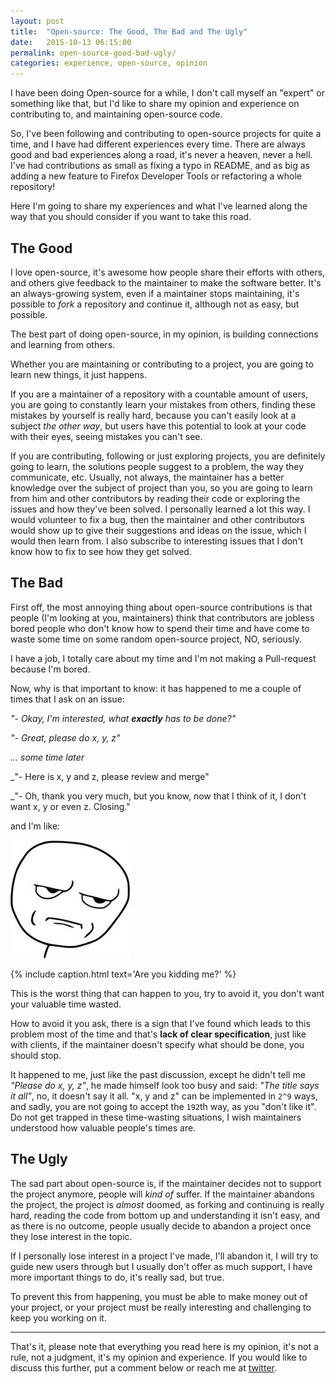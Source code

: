 ```yaml
---
layout: post
title:  "Open-source: The Good, The Bad and The Ugly"
date:   2015-10-13 06:15:00
permalink: open-source-good-bad-ugly/
categories: experience, open-source, opinion
---
```


I have been doing Open-source for a while, I don't call myself an "expert" or something like that,
but I'd like to share my opinion and experience on contributing to, and maintaining open-source code.

So, I've been following and contributing to open-source projects for quite a time,
and I have had different experiences every time. There are always good and bad experiences
along a road, it's never a heaven, never a hell. I've had contributions as small as fixing a typo in README, and as big
as adding a new feature to Firefox Developer Tools or refactoring a whole repository!

Here I'm going to share my experiences and what I've learned along the way that you should consider
if you want to take this road.

The Good
--------
I love open-source, it's awesome how people share their efforts with others, and others give feedback to
the maintainer to make the software better. It's an always-growing system, even if a maintainer stops maintaining,
it's possible to _fork_ a repository and continue it, although not as easy, but possible.

The best part of doing open-source, in my opinion, is building connections and learning from others.

Whether you are maintaining or contributing to a project, you are going to learn new things, it just happens.

If you are a maintainer of a repository with a countable amount of users, you are going to constantly learn your mistakes from others,
finding these mistakes by yourself is really hard, because you can't easily look at a subject _the other way_,
but users have this potential to look at your code with their eyes, seeing mistakes you can't see.

If you are contributing, following or just exploring projects, you are definitely going to learn, the solutions people suggest to a problem,
the way they communicate, etc.
Usually, not always, the maintainer has a better knowledge over the subject of project than you, so you are going to learn from him and other contributors
by reading their code or exploring the issues and how they've been solved. I personally learned a lot this way. I would volunteer to fix a bug, then the maintainer and other contributors would show up to give their suggestions and ideas on the issue, which I would then learn from. I also subscribe to interesting issues that I don't know how to fix to see how they get solved.

The Bad
-------
First off, the most annoying thing about open-source contributions is that people (I'm looking at you, maintainers) think
that contributors are jobless bored people who don't know how to spend their time and have come to waste some time on some random open-source project, NO, seriously.

I have a job, I totally care about my time and I'm not making a Pull-request because I'm bored.

Now, why is that important to know: it has happened to me a couple of times that I ask on an issue:

_"- Okay, I'm interested, what **exactly** has to be done?"_

_"- Great, please do x, y, z"_

_... some time later_

_"- Here is x, y and z, please review and merge"

_"- Oh, thank you very much, but you know, now that I think of it, I don't want x, y or even z. Closing."

and I'm like:

<!-- ![Are you kidding me?](/img/are-you-kidding-me.jpg) -->
<img alt='Are you kidding me?' src='/img/are-you-kidding-me.jpg' />

{% include caption.html text='Are you kidding me?' %}

This is the worst thing that can happen to you, try to avoid it, you don't want your valuable time wasted.

How to avoid it you ask, there is a sign that I've found which leads to this problem most of the time and that's **lack of clear specification**, just like with clients, if the maintainer doesn't specify what should be done, you should stop.

It happened to me, just like the past discussion, except he didn't tell me _"Please do x, y, z"_, he made himself look
too busy and said: _"The title says it all"_, no, it doesn't say it all. "x, y and z" can be implemented in `2^9` ways, and sadly,
you are not going to accept the `192`th way, as you "don't like it". Do not get trapped in these time-wasting situations, I wish maintainers understood how valuable people's times are.

The Ugly
--------
The sad part about open-source is, if the maintainer decides not to support the project anymore,
people will _kind of_ suffer. If the maintainer abandons the project, the project is *almost* doomed, as forking and continuing is really hard, reading the code from bottom up and understanding it isn't easy, and as there is no outcome, people usually decide to abandon a project once they lose interest in the topic.

If I personally lose interest in a project I've made, I'll abandon it, I will try to guide new users through but I usually
don't offer as much support, I have more important things to do, it's really sad, but true.

To prevent this from happening, you must be able to make money out of your project, or your project must be really interesting
and challenging to keep you working on it.

------

That's it, please note that everything you read here is my opinion, it's not a rule, not a judgment, it's my opinion and experience. If you would like to discuss this further, put a comment below or reach me at [twitter](https://twitter.com/mdibaiee).

